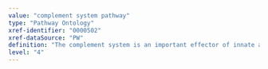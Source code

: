 ```yaml
---
value: "complement system pathway"
type: "Pathway Ontology"
xref-identifier: "0000502"
xref-dataSource: "PW"
definition: "The complement system is an important effector of innate and also of humoral adaptive immunity. It consists of three biochemical cascades that are differently initiated but share similar late steps and effector functions. The complement pathway and the coagulation cascade are connected in a cross talk."
level: "4"
---
```


